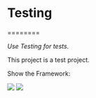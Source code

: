 # Testing
========

<i>Use Testing for tests.</i>

This project is a test project.

Show the Framework:
<bck src="https://github.com/DaniloMorgado/Testing/blob/master/IMG.png">


<img src="https://github.com/DaniloMorgado/Testing/blob/master/Wohn.png">

<img src="https://github.com/DaniloMorgado/Testing/blob/master/QRpic.png">
